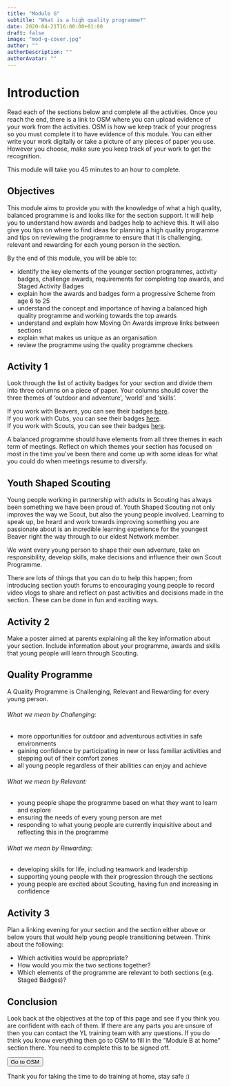 ```yaml
---
title: "Module G"
subtitle: "What is a high quality programme?"
date: 2020-04-21T16:00:00+01:00
draft: false
image: "mod-g-cover.jpg"
author: ""
authorDescription: ""
authorAvatar: ""
---
```


# Introduction

Read each of the sections below and complete all the activities. Once you reach the end, there is a link to OSM where you can upload evidence of your work from the activities. OSM is how we keep track of your progress so you must complete it to have evidence of this module. You can either write your work digitally or take a picture of any pieces of paper you use. However you choose, make sure you keep track of your work to get the recognition.

This module will take you 45 minutes to an hour to complete.

## Objectives

This module aims to provide you with the knowledge of what a high quality, balanced programme is and looks like for the section support. It will help you to understand how awards and badges help to achieve this. It will also give you tips on where to find ideas for planning a high quality programme and tips on reviewing the programme to ensure that it is challenging, relevant and rewarding for each young person in the section.

By the end of this module, you will be able to:

- identify the key elements of the younger section programmes, activity badges, challenge awards, requirements for completing top awards, and Staged Activity Badges
- explain how the awards and badges form a progressive Scheme from age 6 to 25
- understand the concept and importance of having a balanced high quality programme and working towards the top awards
- understand and explain how Moving On Awards improve links between sections
- explain what makes us unique as an organisation
- review the programme using the quality programme checkers

## Activity 1

Look through the list of activity badges for your section and divide them into three columns on a piece of paper. Your columns should cover the three themes of ‘outdoor and adventure’, ‘world’ and ‘skills’.

If you work with Beavers, you can see their badges [here](https://www.scouts.org.uk/beavers/activity-badges/).  
If you work with Cubs, you can see their badges [here](https://www.scouts.org.uk/cubs/activity-badges/).  
If you work with Scouts, you can see their badges [here](https://www.scouts.org.uk/scouts/activity-badges/).

A balanced programme should have elements from all three themes in each term of meetings. Reflect on which themes your section has focused on most in the time you've been there and come up with some ideas for what you could do when meetings resume to diversify.

<!-- ## Programme objectives -->

## Youth Shaped Scouting

Young people working in partnership with adults in Scouting has always been something we have been proud of. Youth Shaped Scouting not only improves the way we Scout, but also the young people involved. Learning to speak up, be heard and work towards improving something you are passionate about is an incredible learning experience for the youngest Beaver right the way through to our eldest Network member.

We want every young person to shape their own adventure, take on responsibility, develop skills, make decisions and influence their own Scout Programme.

There are lots of things that you can do to help this happen; from introducing section youth forums to encouraging young people to record video vlogs to share and reflect on past activities and decisions made in the section. These can be done in fun and exciting ways.

## Activity 2

Make a poster aimed at parents explaining all the key information about your section. Include information about your programme, awards and skills that young people will learn through Scouting.

## Quality Programme

A Quality Programme is Challenging, Relevant and Rewarding for every young person.

###### What we mean by Challenging:

- more opportunities for outdoor and adventurous activities in safe environments
- gaining confidence by participating in new or less familiar activities and stepping out of their comfort zones
- all young people regardless of their abilities can enjoy and achieve 

###### What we mean by Relevant:

- young people shape the programme based on what they want to learn and explore
- ensuring the needs of every young person are met
- responding to what young people are currently inquisitive about and reflecting this in the programme

###### What we mean by Rewarding:

- developing skills for life, including teamwork and leadership
- supporting young people with their progression through the sections
- young people are excited about Scouting, having fun and increasing in confidence

## Activity 3

Plan a linking evening for your section and the section either above or below yours that would help young people transitioning between. Think about the following:

- Which activities would be appropriate?
- How would you mix the two sections together?
- Which elements of the programme are relevant to both sections (e.g. Staged Badges)?

## Conclusion

Look back at the objectives at the top of this page and see if you think you are confident with each of them. If there are any parts you are unsure of then you can contact the YL training team with any questions. If you do think you know everything then go to OSM to fill in the "Module B at home" section there. You need to complete this to be signed off.

<a href="https://www.onlinescoutmanager.co.uk/main.php">
 <button type="button" class="go-to-osm">Go to OSM</button>
</a>

Thank you for taking the time to do training at home, stay safe :)
